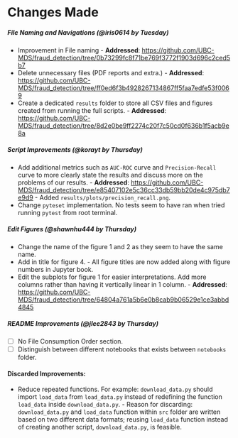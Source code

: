# Changes Made

##### File Naming and Navigations (@iris0614 by Tuesday)
- Improvement in File naming
      - **Addressed**: https://github.com/UBC-MDS/fraud_detection/tree/0b73299fc8f71be769f3772f1903d696c2ced5b7
- Delete unnecessary files (PDF reports and extra.)
      - **Addressed**: https://github.com/UBC-MDS/fraud_detection/tree/ff0ed6f3b4928267134867ff5faa7edfe53f0069
- Create a dedicated `results` folder to store all CSV files and figures created from running the full scripts.
      - **Addressed**: https://github.com/UBC-MDS/fraud_detection/tree/8d2e0be9ff2274c20f7c50cd0f636b1f5acb9e8a

##### Script Improvements (@korayt by Thursday)
- Add additional metrics such as `AUC-ROC` curve and `Precision-Recall` curve to more clearly state the results and discuss more on the problems of our results.
      - **Addressed**: https://github.com/UBC-MDS/fraud_detection/tree/e85407102e5c36cc33db59bb20de4c975db7e9d9
            - Added `results/plots/precision_recall.png`.
- Change `pyteset` implementation. No tests seem to have ran when tried running `pytest` from root terminal.

##### Edit Figures (@shawnhu444 by Thursday)
- Change the name of the figure 1 and 2 as they seem to have the same name. 
- Add in title for figure 4.
      - All figure titles are now added along with figure numbers in Jupyter book. 
- Edit the subplots for figure 1 for easier interpretations. Add more columns rather than having it vertically linear in 1 column.
      - **Addressed**: https://github.com/UBC-MDS/fraud_detection/tree/64804a761a5b6e0b8cab9b06529e1ce3abbd4845

##### README Improvements (@jlee2843 by Thursday)
- [ ] No File Consumption Order section. 
- [ ] Distinguish between different notebooks that exists between `notebooks` folder. 

#### Discarded Improvements:
- Reduce repeated functions. For example: `download_data.py` should import `load_data` from `load_data.py` instead of redefining the function `load_data` inside `download_data.py`.
      - Reason for discarding: `download_data.py` and `load_data` function within `src` folder are written based on two different data formats; reusing `load_data` function instead of creating another script, `download_data.py`, is feasible.
